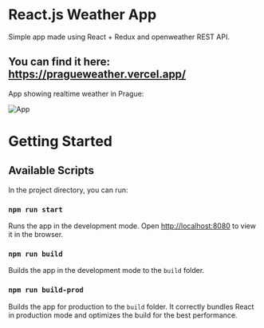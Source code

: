 # React.js Weather App
Simple app made using React + Redux and openweather REST API.

## You can find it here: https://pragueweather.vercel.app/

App showing realtime weather in Prague:

![App](https://user-images.githubusercontent.com/64366037/145673594-b29dd9d6-66ff-4bd4-9300-ab908e363355.png)

# Getting Started

## Available Scripts

In the project directory, you can run:

### `npm run start`

Runs the app in the development mode.
Open [http://localhost:8080](http://localhost:8080) to view it in the browser.

### `npm run build`

Builds the app in the development mode to the `build` folder.

### `npm run build-prod`

Builds the app for production to the `build` folder.
It correctly bundles React in production mode and optimizes the build for the best performance.
